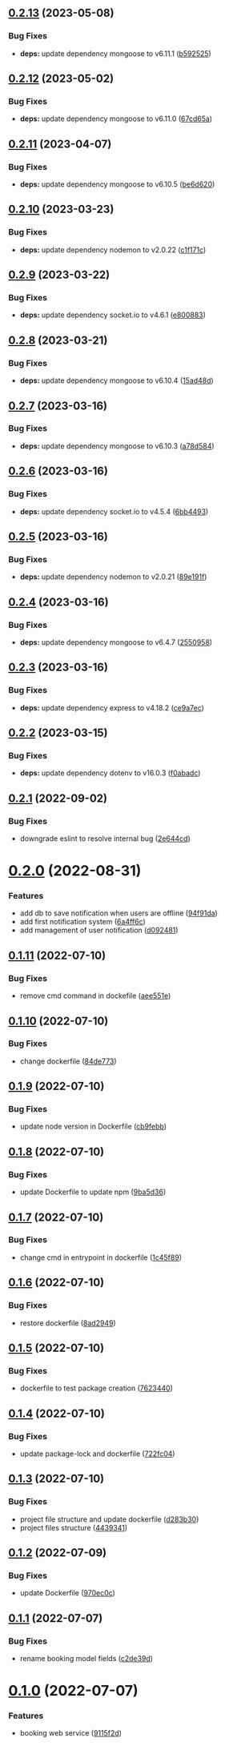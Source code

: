 ## [0.2.13](https://github.com/SmartWasteCollection/booking-microservice/compare/v0.2.12...v0.2.13) (2023-05-08)


### Bug Fixes

* **deps:** update dependency mongoose to v6.11.1 ([b592525](https://github.com/SmartWasteCollection/booking-microservice/commit/b592525679c866745c72b1f9b43ba2e7b01f39d2))

## [0.2.12](https://github.com/SmartWasteCollection/booking-microservice/compare/v0.2.11...v0.2.12) (2023-05-02)


### Bug Fixes

* **deps:** update dependency mongoose to v6.11.0 ([67cd65a](https://github.com/SmartWasteCollection/booking-microservice/commit/67cd65a644ad9b817dc4c37cd915509fb78d04c7))

## [0.2.11](https://github.com/SmartWasteCollection/booking-microservice/compare/v0.2.10...v0.2.11) (2023-04-07)


### Bug Fixes

* **deps:** update dependency mongoose to v6.10.5 ([be6d620](https://github.com/SmartWasteCollection/booking-microservice/commit/be6d62040f4b5f7f5d474a9583457bc190c8ba86))

## [0.2.10](https://github.com/SmartWasteCollection/booking-microservice/compare/v0.2.9...v0.2.10) (2023-03-23)


### Bug Fixes

* **deps:** update dependency nodemon to v2.0.22 ([c1f171c](https://github.com/SmartWasteCollection/booking-microservice/commit/c1f171ce3b79dad81c4a1a2f1f4ecadd1a12ed18))

## [0.2.9](https://github.com/SmartWasteCollection/booking-microservice/compare/v0.2.8...v0.2.9) (2023-03-22)


### Bug Fixes

* **deps:** update dependency socket.io to v4.6.1 ([e800883](https://github.com/SmartWasteCollection/booking-microservice/commit/e800883451f89ab5bbae77c2d8956a834858c4ce))

## [0.2.8](https://github.com/SmartWasteCollection/booking-microservice/compare/v0.2.7...v0.2.8) (2023-03-21)


### Bug Fixes

* **deps:** update dependency mongoose to v6.10.4 ([15ad48d](https://github.com/SmartWasteCollection/booking-microservice/commit/15ad48d4fe029a9ebe102e41389a4f5ac6d292b2))

## [0.2.7](https://github.com/SmartWasteCollection/booking-microservice/compare/v0.2.6...v0.2.7) (2023-03-16)


### Bug Fixes

* **deps:** update dependency mongoose to v6.10.3 ([a78d584](https://github.com/SmartWasteCollection/booking-microservice/commit/a78d584c8fc4ac72e027ae4e54d05720a7e37625))

## [0.2.6](https://github.com/SmartWasteCollection/booking-microservice/compare/v0.2.5...v0.2.6) (2023-03-16)


### Bug Fixes

* **deps:** update dependency socket.io to v4.5.4 ([6bb4493](https://github.com/SmartWasteCollection/booking-microservice/commit/6bb4493f07aa050f1bafd397a548ace4be9239b0))

## [0.2.5](https://github.com/SmartWasteCollection/booking-microservice/compare/v0.2.4...v0.2.5) (2023-03-16)


### Bug Fixes

* **deps:** update dependency nodemon to v2.0.21 ([89e191f](https://github.com/SmartWasteCollection/booking-microservice/commit/89e191fc934a0aca16ccfb5a6d6d1c9041d9266e))

## [0.2.4](https://github.com/SmartWasteCollection/booking-microservice/compare/v0.2.3...v0.2.4) (2023-03-16)


### Bug Fixes

* **deps:** update dependency mongoose to v6.4.7 ([2550958](https://github.com/SmartWasteCollection/booking-microservice/commit/2550958afbf90f2304b988e524b27958dcbe03e7))

## [0.2.3](https://github.com/SmartWasteCollection/booking-microservice/compare/v0.2.2...v0.2.3) (2023-03-16)


### Bug Fixes

* **deps:** update dependency express to v4.18.2 ([ce9a7ec](https://github.com/SmartWasteCollection/booking-microservice/commit/ce9a7ecb5965de89c06d56e96a04cb331dcde17b))

## [0.2.2](https://github.com/SmartWasteCollection/booking-microservice/compare/v0.2.1...v0.2.2) (2023-03-15)


### Bug Fixes

* **deps:** update dependency dotenv to v16.0.3 ([f0abadc](https://github.com/SmartWasteCollection/booking-microservice/commit/f0abadccb137edcaa26cf5b11d2a86d5df94774c))

## [0.2.1](https://github.com/SmartWasteCollection/booking-microservice/compare/v0.2.0...v0.2.1) (2022-09-02)


### Bug Fixes

* downgrade eslint to resolve internal bug ([2e644cd](https://github.com/SmartWasteCollection/booking-microservice/commit/2e644cd533bc0369472a4a95392b903f4e84b726))

# [0.2.0](https://github.com/SmartWasteCollection/booking-microservice/compare/v0.1.11...v0.2.0) (2022-08-31)


### Features

* add db to save notification when users are offline ([94f91da](https://github.com/SmartWasteCollection/booking-microservice/commit/94f91da2082b1066e49aee3df4dd5aa52c935c80))
* add first notification system ([6a4ff6c](https://github.com/SmartWasteCollection/booking-microservice/commit/6a4ff6cf08cd8efd5521cc2fe5e74c197e35fa42))
* add management of user notification ([d092481](https://github.com/SmartWasteCollection/booking-microservice/commit/d0924816bfef57adc079d22d655e702fd2f05f3c))

## [0.1.11](https://github.com/SmartWasteCollection/booking-microservice/compare/v0.1.10...v0.1.11) (2022-07-10)


### Bug Fixes

* remove cmd command in dockefile ([aee551e](https://github.com/SmartWasteCollection/booking-microservice/commit/aee551eab4206352b4fea72deed3192db61f8d4f))

## [0.1.10](https://github.com/SmartWasteCollection/booking-microservice/compare/v0.1.9...v0.1.10) (2022-07-10)


### Bug Fixes

* change dockerfile ([84de773](https://github.com/SmartWasteCollection/booking-microservice/commit/84de773e5d00239b9aafa65404d734ebf840168f))

## [0.1.9](https://github.com/SmartWasteCollection/booking-microservice/compare/v0.1.8...v0.1.9) (2022-07-10)


### Bug Fixes

* update node version in Dockerfile ([cb9febb](https://github.com/SmartWasteCollection/booking-microservice/commit/cb9febbf18c39b02f857093e85d69a2087556303))

## [0.1.8](https://github.com/SmartWasteCollection/booking-microservice/compare/v0.1.7...v0.1.8) (2022-07-10)


### Bug Fixes

* update Dockerfile to update npm ([9ba5d36](https://github.com/SmartWasteCollection/booking-microservice/commit/9ba5d367911596d576c92aed6e99fdd16bd4d997))

## [0.1.7](https://github.com/SmartWasteCollection/booking-microservice/compare/v0.1.6...v0.1.7) (2022-07-10)


### Bug Fixes

* change cmd in entrypoint in dockerfile ([1c45f89](https://github.com/SmartWasteCollection/booking-microservice/commit/1c45f89033fd2bf1abf930a3b8c78e96eff3697e))

## [0.1.6](https://github.com/SmartWasteCollection/booking-microservice/compare/v0.1.5...v0.1.6) (2022-07-10)


### Bug Fixes

* restore dockerfile ([8ad2949](https://github.com/SmartWasteCollection/booking-microservice/commit/8ad2949dbc862081727b7cc85e0c85d27767f463))

## [0.1.5](https://github.com/SmartWasteCollection/booking-microservice/compare/v0.1.4...v0.1.5) (2022-07-10)


### Bug Fixes

* dockerfile to test package creation ([7623440](https://github.com/SmartWasteCollection/booking-microservice/commit/76234401853f6439849fff9e243500ef3ade4036))

## [0.1.4](https://github.com/SmartWasteCollection/booking-microservice/compare/v0.1.3...v0.1.4) (2022-07-10)


### Bug Fixes

* update package-lock and dockerfile ([722fc04](https://github.com/SmartWasteCollection/booking-microservice/commit/722fc04763491c40f1bd0d9d0281439c307899ce))

## [0.1.3](https://github.com/SmartWasteCollection/booking-microservice/compare/v0.1.2...v0.1.3) (2022-07-10)


### Bug Fixes

* project file structure and update dockerfile ([d283b30](https://github.com/SmartWasteCollection/booking-microservice/commit/d283b306cdeaf744560bb83d17c5981a06ce7b58))
* project files structure ([4439341](https://github.com/SmartWasteCollection/booking-microservice/commit/4439341c353272c9334639ebf55745f9de7fe20d))

## [0.1.2](https://github.com/SmartWasteCollection/booking-microservice/compare/v0.1.1...v0.1.2) (2022-07-09)


### Bug Fixes

* update Dockerfile ([970ec0c](https://github.com/SmartWasteCollection/booking-microservice/commit/970ec0cd5cdbdbfb44d77bad8537809ba2151896))

## [0.1.1](https://github.com/SmartWasteCollection/booking-microservice/compare/v0.1.0...v0.1.1) (2022-07-07)


### Bug Fixes

* rename booking model fields ([c2de39d](https://github.com/SmartWasteCollection/booking-microservice/commit/c2de39da9b1b62822ab1d3e971a9fc35556853ad))

# [0.1.0](https://github.com/SmartWasteCollection/booking-microservice/compare/v0.0.1...v0.1.0) (2022-07-07)


### Features

* booking web service ([9115f2d](https://github.com/SmartWasteCollection/booking-microservice/commit/9115f2d8bed41e6a2f915cfafa3d947499fac155))
